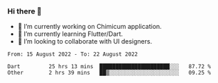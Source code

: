 ### Hi there 👋

<!--
**devcat37/devcat37** is a ✨ _special_ ✨ repository because its `README.md` (this file) appears on your GitHub profile.-->


- 🔭 I’m currently working on Chimicum application.
- 🌱 I’m currently learning Flutter/Dart.
- 👯 I’m looking to collaborate with UI designers.
<!-- - 🤔 I’m looking for help with ... -->

<!--START_SECTION:waka-->

```text
From: 15 August 2022 - To: 22 August 2022

Dart         25 hrs 13 mins  ██████████████████████░░░   87.72 %
Other        2 hrs 39 mins   ██▒░░░░░░░░░░░░░░░░░░░░░░   09.25 %
```

<!--END_SECTION:waka-->
